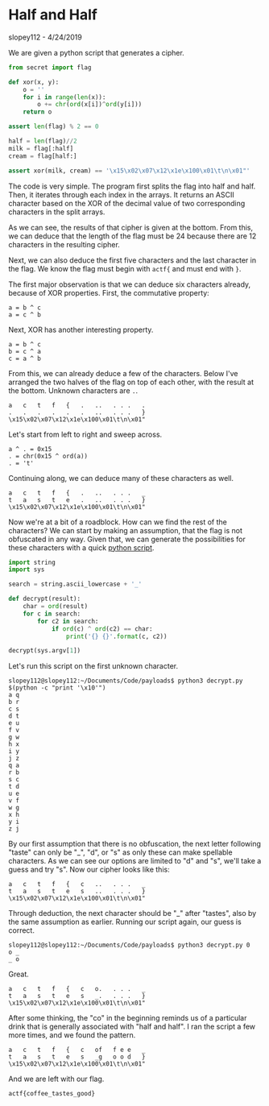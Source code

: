 # Half and Half
slopey112 - 4/24/2019

We are given a python script that generates a cipher.
```python
from secret import flag

def xor(x, y):
	o = ''
	for i in range(len(x)):
		o += chr(ord(x[i])^ord(y[i]))
	return o

assert len(flag) % 2 == 0

half = len(flag)//2
milk = flag[:half]
cream = flag[half:]

assert xor(milk, cream) == '\x15\x02\x07\x12\x1e\x100\x01\t\n\x01"'
```
The code is very simple. The program first splits the flag into half and half. Then, it iterates through each index in the arrays. It returns an ASCII character based on the XOR of the decimal value of two corresponding characters in the split arrays.

As we can see, the results of that cipher is given at the bottom. From this, we can deduce that the length of the flag must be 24 because there are 12 characters in the resulting cipher.

Next, we can also deduce the first five characters and the last character in the flag. We know the flag must begin with `actf{` and must end with `}`.

The first major observation is that we can deduce six characters already, because of XOR properties. First, the commutative property:
```
a = b ^ c
a = c ^ b
```
Next, XOR has another interesting property.
```
a = b ^ c
b = c ^ a
c = a ^ b
```
From this, we can already deduce a few of the characters. Below I've arranged the two halves of the flag on top of each other, with the result at the bottom. Unknown characters are `.`.
```
a   c   t   f   {   .   ..   . . .   .
.   .   .   .   .   .   ..   . . .   }
\x15\x02\x07\x12\x1e\x100\x01\t\n\x01"
```
Let's start from left to right and sweep across.
```
a ^ . = 0x15
. = chr(0x15 ^ ord(a))
. = 't'
```
Continuing along, we can deduce many of these characters as well.
```
a   c   t   f   {   .   ..   . . .   _
t   a   s   t   e   .   ..   . . .   }
\x15\x02\x07\x12\x1e\x100\x01\t\n\x01"
```
Now we're at a bit of a roadblock. How can we find the rest of the characters? We can start by making an assumption, that the flag is not obfuscated in any way. Given that, we can generate the possibilities for these characters with a quick [python script](code/Half_and_Half.py).
```python
import string
import sys

search = string.ascii_lowercase + '_'

def decrypt(result):
    char = ord(result)
    for c in search:
        for c2 in search:
            if ord(c) ^ ord(c2) == char:
                print('{} {}'.format(c, c2))

decrypt(sys.argv[1])
```
Let's run this script on the first unknown character.
```
slopey112@slopey112:~/Documents/Code/payloads$ python3 decrypt.py $(python -c "print '\x10'")
a q
b r
c s
d t
e u
f v
g w
h x
i y
j z
q a
r b
s c
t d
u e
v f
w g
x h
y i
z j
```
By our first assumption that there is no obfuscation, the next letter following "taste" can only be "\_", "d", or "s" as only these can make spellable characters. As we can see our options are limited to "d" and "s", we'll take a guess and try "s". Now our cipher looks like this:
```
a   c   t   f   {   c   ..   . . .   _
t   a   s   t   e   s   ..   . . .   }
\x15\x02\x07\x12\x1e\x100\x01\t\n\x01"
```
Through deduction, the next character should be "\_" after "tastes", also by the same assumption as earlier. Running our script again, our guess is correct.
```
slopey112@slopey112:~/Documents/Code/payloads$ python3 decrypt.py 0
o _
_ o
```
Great.
```
a   c   t   f   {   c   o.   . . .   _
t   a   s   t   e   s   _.   . . .   }
\x15\x02\x07\x12\x1e\x100\x01\t\n\x01"
```
After some thinking, the "co" in the beginning reminds us of a particular drink that is generally associated with "half and half". I ran the script a few more times, and we found the pattern.
```
a   c   t   f   {   c   of   f e e   _
t   a   s   t   e   s   _g   o o d   }
\x15\x02\x07\x12\x1e\x100\x01\t\n\x01"
```
And we are left with our flag.
```
actf{coffee_tastes_good}
```
